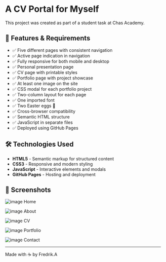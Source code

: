 # A CV Portal for Myself
This project was created as part of a student task at Chas Academy.

## 🌟 Features & Requirements
- ✅ Five different pages with consistent navigation
- ✅ Active page indication in navigation
- ✅ Fully responsive for both mobile and desktop
- ✅ Personal presentation page
- ✅ CV page with printable styles
- ✅ Portfolio page with project showcase
- ✅ At least one image on the site
- ✅ CSS modal for each portfolio project
- ✅ Two-column layout for each page
- ✅ One imported font
- ✅ Two Easter eggs 🎉
- ✅ Cross-browser compatibility
- ✅ Semantic HTML structure
- ✅ JavaScript in separate files
- ✅ Deployed using GitHub Pages

## 🛠️ Technologies Used
- **HTML5** - Semantic markup for structured content
- **CSS3** - Responsive and modern styling
- **JavaScript** - Interactive elements and modals
- **GitHub Pages** - Hosting and deployment

## 🎨 Screenshots
![image](https://github.com/user-attachments/assets/a514e12f-4c12-4146-841e-0d3ed13d439d)
Home

![image](https://github.com/user-attachments/assets/bfc671aa-788d-45ad-84ef-a4fbb2179272)
About

![image](https://github.com/user-attachments/assets/e2927dc7-7b3a-4e0a-be4b-db980ca0bdf3)
CV

![image](https://github.com/user-attachments/assets/201bc6ea-2619-4f72-bafd-02c38f718525)
Portfolio

![image](https://github.com/user-attachments/assets/834157ab-ad83-41d1-a8e0-951e813faa1a)
Contact

---

Made with ☕ by Fredrik.A
